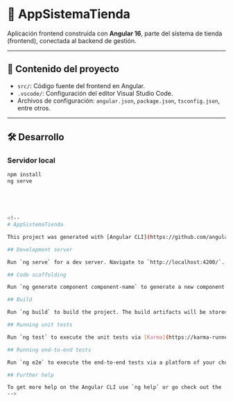# 🏬 AppSistemaTienda

Aplicación frontend construida con **Angular 16**, parte del sistema de tienda (frontend), conectada al backend de gestión.

---

## 📂 Contenido del proyecto

- `src/`: Código fuente del frontend en Angular.
- `.vscode/`: Configuración del editor Visual Studio Code.
- Archivos de configuración: `angular.json`, `package.json`, `tsconfig.json`, entre otros.

---

## 🛠 Desarrollo

### Servidor local
```bash
npm install
ng serve





<!--  
# AppSistemaTienda

This project was generated with [Angular CLI](https://github.com/angular/angular-cli) version 16.0.5.

## Development server

Run `ng serve` for a dev server. Navigate to `http://localhost:4200/`. The application will automatically reload if you change any of the source files.

## Code scaffolding

Run `ng generate component component-name` to generate a new component. You can also use `ng generate directive|pipe|service|class|guard|interface|enum|module`.

## Build

Run `ng build` to build the project. The build artifacts will be stored in the `dist/` directory.

## Running unit tests

Run `ng test` to execute the unit tests via [Karma](https://karma-runner.github.io).

## Running end-to-end tests

Run `ng e2e` to execute the end-to-end tests via a platform of your choice. To use this command, you need to first add a package that implements end-to-end testing capabilities.

## Further help

To get more help on the Angular CLI use `ng help` or go check out the [Angular CLI Overview and Command Reference](https://angular.io/cli) page.
-->
